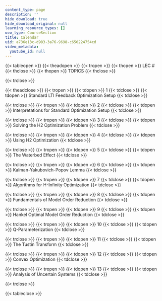 ```yaml
---
content_type: page
description: ''
hide_download: true
hide_download_original: null
learning_resource_types: []
ocw_type: CourseSection
title: Calendar
uid: a736e13c-d983-3a76-9698-c650224754cd
video_metadata:
  youtube_id: null
---
```


{{< tableopen >}}
{{< theadopen >}}
{{< tropen >}}
{{< thopen >}}
LEC #
{{< thclose >}}
{{< thopen >}}
TOPICS
{{< thclose >}}

{{< trclose >}}

{{< theadclose >}}
{{< tropen >}}
{{< tdopen >}}
1
{{< tdclose >}}
{{< tdopen >}}
Standard LTI Feedback Optimization Setup
{{< tdclose >}}

{{< trclose >}}
{{< tropen >}}
{{< tdopen >}}
2
{{< tdclose >}}
{{< tdopen >}}
Interpretations for Standard Optimization Setup
{{< tdclose >}}

{{< trclose >}}
{{< tropen >}}
{{< tdopen >}}
3
{{< tdclose >}}
{{< tdopen >}}
Solving the H2 Optimization Problem
{{< tdclose >}}

{{< trclose >}}
{{< tropen >}}
{{< tdopen >}}
4
{{< tdclose >}}
{{< tdopen >}}
Using H2 Optimization
{{< tdclose >}}

{{< trclose >}}
{{< tropen >}}
{{< tdopen >}}
5
{{< tdclose >}}
{{< tdopen >}}
The Waterbed Effect
{{< tdclose >}}

{{< trclose >}}
{{< tropen >}}
{{< tdopen >}}
6
{{< tdclose >}}
{{< tdopen >}}
Kalman-Yakubovich-Popov Lemma
{{< tdclose >}}

{{< trclose >}}
{{< tropen >}}
{{< tdopen >}}
7
{{< tdclose >}}
{{< tdopen >}}
Algorithms for H-Infinity Optimization
{{< tdclose >}}

{{< trclose >}}
{{< tropen >}}
{{< tdopen >}}
8
{{< tdclose >}}
{{< tdopen >}}
Fundamentals of Model Order Reduction
{{< tdclose >}}

{{< trclose >}}
{{< tropen >}}
{{< tdopen >}}
9
{{< tdclose >}}
{{< tdopen >}}
Hankel Optimal Model Order Reduction
{{< tdclose >}}

{{< trclose >}}
{{< tropen >}}
{{< tdopen >}}
10
{{< tdclose >}}
{{< tdopen >}}
Q-Parameterization
{{< tdclose >}}

{{< trclose >}}
{{< tropen >}}
{{< tdopen >}}
11
{{< tdclose >}}
{{< tdopen >}}
The Tustin Transform
{{< tdclose >}}

{{< trclose >}}
{{< tropen >}}
{{< tdopen >}}
12
{{< tdclose >}}
{{< tdopen >}}
Convex Optimization
{{< tdclose >}}

{{< trclose >}}
{{< tropen >}}
{{< tdopen >}}
13
{{< tdclose >}}
{{< tdopen >}}
Analysis of Uncertain Systems
{{< tdclose >}}

{{< trclose >}}

{{< tableclose >}}